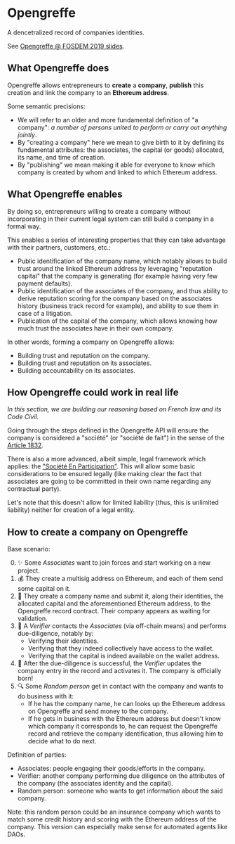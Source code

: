 # Opengreffe

A dencetralized record of companies identities.

See [Opengreffe @ FOSDEM 2019 slides](https://lajarre.github.io/opengreffe).

## What Opengreffe does

Opengreffe allows entrepreneurs to **create** a **company**, **publish** this
creation and link the company to an **Ethereum address**.

Some semantic precisions:

- We will refer to an older and more fundamental definition of "a company": 
    _a number of persons united to perform or carry out anything jointly_.
- By "creating a company" here we mean to give birth to it by defining its
    fundamental attributes: the associates, the capital (or goods) allocated,
    its name, and time of creation.
- By "publishing" we mean making it able for everyone to know which company is
    created by whom and linked to which Ethereum address.

## What Opengreffe enables

By doing so, entrepreneurs willing to create a company without incorporating
in their current legal system can still build a company in a formal way.

This enables a series of interesting properties that they can take advantage
with their partners, customers, etc.:

- Public identification of the company name, which notably allows to build
    trust around the linked Ethereum address by leveraging "reputation capital"
    that the company is generating (for example having very few payment
    defaults).
- Public identification of the associates of the company, and thus ability to
    derive reputation scoring for the company based on the associates history
    (business track record for example), and ability to sue them in case of a 
    litigation.
- Publication of the capital of the company, which allows knowing how much trust
    the associates have in their own company.

In other words, forming a company on Opengreffe allows:

- Building trust and reputation on the company.
- Building trust and reputation on its associates.
- Building accountability on its associates.

## How Opengreffe could work in real life

_In this section, we are building our reasoning based on French law and its _Code
Civil_._

Going through the steps defined in the Opengreffe API will ensure the company is
considered a "société" (or "société de fait") in the sense of the
[Article 1832](https://www.legifrance.gouv.fr/affichCodeArticle.do?cidTexte=LEGITEXT000006070721&idArticle=LEGIARTI000006444040).

There is also a more advanced, albeit simple, legal framework which applies: the
["Société En Participation"](https://www.legifrance.gouv.fr/affichCode.do;jsessionid=269187E99D9974DEBAB7327A84A630D7.tplgfr26s_3?idSectionTA=LEGISCTA000006136392&cidTexte=LEGITEXT000006070721&dateTexte=20190129). 
This will allow some basic considerations to be ensured legally (like making
clear the fact that associates are going to be committed in their own name
regarding any contractual party).

Let's note that this doesn't allow for limited liability (thus, this is
unlimited liability) neither for creation of a legal entity.

## How to create a company on Opengreffe

Base scenario:

0. :sparkles: Some _Associates_ want to join forces and start working on a new
   project.
1. :moneybag: They create a multisig address on Ethereum, and each of them
   send some capital on it.
2. :pencil: They create a company name and submit it, along their identities,
   the allocated capital and the aforementioned Ethereum address, to the
   Opengreffe record contract. Their company appears as waiting for
   validation.
3. :passport_control: A _Verifier_ contacts the _Associates_ (via off-chain
   means) and performs due-diligence, notably by:
   - Verifying their identities.
   - Verifying that they indeed collectively have access to the wallet.
   - Verifying that the capital is indeed available on the wallet address.
4. :baby: After the due-diligence is successful, the _Verifier_ updates the
   company entry in the record and activates it. The company is officially
   born!
5. :mag: Some _Random person_ get in contact with the company and
   wants to do business with it:
   - If he has the company name, he can looks up the Ethereum address on
       Opengreffe and send money to the company.
   - If he gets in business with the Ethereum address but doesn't know which
       company it corresponds to, he can request the Opengreffe record and
       retrieve the company identification, thus allowing him to decide what to
       do next.

Definition of parties:

- Associates: people engaging their goods/efforts in the company.
- Verifier: another company performing due diligence on the attributes of the
   company (the associates identity and the capital).
- Random person: someone who wants to get information about the said company.

Note: this random person could be an insurance company which wants to match
some credit history and scoring with the Ethereum address of the company. This
version can especially make sense for automated agents like DAOs.
